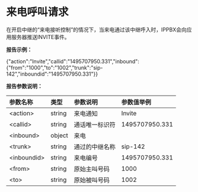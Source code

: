 # 来电呼叫请求

在开启中继的“来电接听控制”的情况下，当来电通过该中继呼入时，IPPBX会向应用服务器推送INVITE事件。

**报告示例：**

{"action":"Invite","callid":"1495707950.331","inbound":{"from":"1000","to":"1002","trunk":"sip-142","inboundid":"1495707950.331"}}

**报告参数说明：**

| 参数名称 | 类型 | 参数说明 | 参数值举例 |
| :--- | :--- | :--- | :--- |
| &lt;action&gt; | string | 来电通知 | Invite |
| &lt;callid&gt; | string | 通话唯一标识符 | 1495707950.331 |
| &lt;inbound&gt; | object | 来电 |  |
| &lt;trunk&gt; | string | 通过的中继名称 | sip-142 |
| &lt;inboundid&gt; | string | 来电编号 | 1495707950.331 |
| &lt;from&gt; | string | 原始主叫号码 | 1000 |
| &lt;to&gt; | string | 原始被叫号码 | 1002 |



